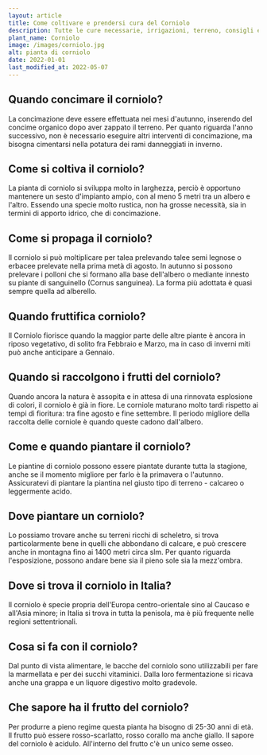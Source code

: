 ```yaml
---
layout: article
title: Come coltivare e prendersi cura del Corniolo
description: Tutte le cure necessarie, irrigazioni, terreno, consigli e molto altro sulla coltivazione del Corniolo
plant_name: Corniolo
image: /images/corniolo.jpg
alt: pianta di corniolo
date: 2022-01-01
last_modified_at: 2022-05-07
---
```


## Quando concimare il corniolo?

 La concimazione deve essere effettuata nei mesi d'autunno, inserendo del concime organico dopo aver zappato il terreno. Per quanto riguarda l'anno successivo, non è necessario eseguire altri interventi di concimazione, ma bisogna cimentarsi nella potatura dei rami danneggiati in inverno.

## Come si coltiva il corniolo?

La pianta di corniolo si sviluppa molto in larghezza, perciò è opportuno mantenere un sesto d'impianto ampio, con al meno 5 metri tra un albero e l'altro. Essendo una specie molto rustica, non ha grosse necessità, sia in termini di apporto idrico, che di concimazione.

## Come si propaga il corniolo?

Il corniolo si può moltiplicare per talea prelevando talee semi legnose o erbacee prelevate nella prima metà di agosto. In autunno si possono prelevare i polloni che si formano alla base dell'albero o mediante innesto su piante di sanguinello (Cornus sanguinea). La forma più adottata è quasi sempre quella ad alberello.

## Quando fruttifica corniolo?

 Il Corniolo fiorisce quando la maggior parte delle altre piante è ancora in riposo vegetativo, di solito fra Febbraio e Marzo, ma in caso di inverni miti può anche anticipare a Gennaio.

## Quando si raccolgono i frutti del corniolo?

Quando ancora la natura è assopita e in attesa di una rinnovata esplosione di colori, il corniolo è già in fiore. Le corniole maturano molto tardi rispetto ai tempi di fioritura: tra fine agosto e fine settembre. Il periodo migliore della raccolta delle corniole è quando queste cadono dall'albero.

## Come e quando piantare il corniolo?

Le piantine di corniolo possono essere piantate durante tutta la stagione, anche se il momento migliore per farlo è la primavera o l'autunno. Assicuratevi di piantare la piantina nel giusto tipo di terreno - calcareo o leggermente acido.

## Dove piantare un corniolo?

 Lo possiamo trovare anche su terreni ricchi di scheletro, si trova particolarmente bene in quelli che abbondano di calcare, e può crescere anche in montagna fino ai 1400 metri circa slm. Per quanto riguarda l'esposizione, possono andare bene sia il pieno sole sia la mezz'ombra.

## Dove si trova il corniolo in Italia?

Il corniolo è specie propria dell'Europa centro-orientale sino al Caucaso e all'Asia minore; in Italia si trova in tutta la penisola, ma è più frequente nelle regioni settentrionali.

## Cosa si fa con il corniolo?

 Dal punto di vista alimentare, le bacche del corniolo sono utilizzabili per fare la marmellata e per dei succhi vitaminici. Dalla loro fermentazione si ricava anche una grappa e un liquore digestivo molto gradevole.

## Che sapore ha il frutto del corniolo?

Per produrre a pieno regime questa pianta ha bisogno di 25-30 anni di età. Il frutto può essere rosso-scarlatto, rosso corallo ma anche giallo. Il sapore del corniolo è acidulo. All'interno del frutto c'è un unico seme osseo.

